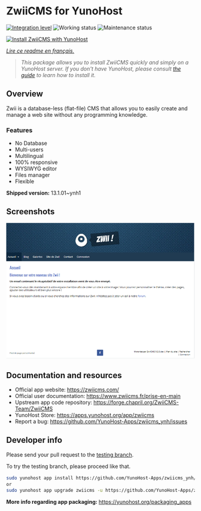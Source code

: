 <!--
N.B.: This README was automatically generated by https://github.com/YunoHost/apps/tree/master/tools/README-generator
It shall NOT be edited by hand.
-->

# ZwiiCMS for YunoHost

[![Integration level](https://dash.yunohost.org/integration/zwiicms.svg)](https://dash.yunohost.org/appci/app/zwiicms) ![Working status](https://ci-apps.yunohost.org/ci/badges/zwiicms.status.svg) ![Maintenance status](https://ci-apps.yunohost.org/ci/badges/zwiicms.maintain.svg)

[![Install ZwiiCMS with YunoHost](https://install-app.yunohost.org/install-with-yunohost.svg)](https://install-app.yunohost.org/?app=zwiicms)

*[Lire ce readme en français.](./README_fr.md)*

> *This package allows you to install ZwiiCMS quickly and simply on a YunoHost server.
If you don't have YunoHost, please consult [the guide](https://yunohost.org/#/install) to learn how to install it.*

## Overview

Zwii is a database-less (flat-file) CMS that allows you to easily create and manage a web site without any programming knowledge.

### Features

- No Database
- Multi-users
- Multilingual
- 100% responsive
- WYSIWYG editor
- Files manager
- Flexible


**Shipped version:** 13.1.01~ynh1

## Screenshots

![Screenshot of ZwiiCMS](./doc/screenshots/dashboard.png)

## Documentation and resources

* Official app website: <https://zwiicms.com/>
* Official user documentation: <https://www.zwiicms.fr/prise-en-main>
* Upstream app code repository: <https://forge.chapril.org/ZwiiCMS-Team/ZwiiCMS>
* YunoHost Store: <https://apps.yunohost.org/app/zwiicms>
* Report a bug: <https://github.com/YunoHost-Apps/zwiicms_ynh/issues>

## Developer info

Please send your pull request to the [testing branch](https://github.com/YunoHost-Apps/zwiicms_ynh/tree/testing).

To try the testing branch, please proceed like that.

``` bash
sudo yunohost app install https://github.com/YunoHost-Apps/zwiicms_ynh/tree/testing --debug
or
sudo yunohost app upgrade zwiicms -u https://github.com/YunoHost-Apps/zwiicms_ynh/tree/testing --debug
```

**More info regarding app packaging:** <https://yunohost.org/packaging_apps>
